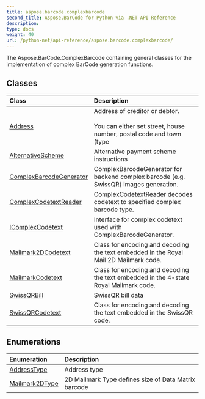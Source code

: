 ```yaml
---
title: aspose.barcode.complexbarcode
second_title: Aspose.BarCode for Python via .NET API Reference
description: 
type: docs
weight: 40
url: /python-net/api-reference/aspose.barcode.complexbarcode/
---
```



The Aspose.BarCode.ComplexBarcode containing general classes for the implementation of complex BarCode generation functions.

## Classes
| Class | Description |
| :- | :- |
|[Address](/barcode/python-net/api-reference/aspose.barcode.complexbarcode/address/)|Address of creditor or debtor.<br/>            <br/>            You can either set street, house number, postal code and town (type|
|[AlternativeScheme](/barcode/python-net/api-reference/aspose.barcode.complexbarcode/alternativescheme/)|Alternative payment scheme instructions|
|[ComplexBarcodeGenerator](/barcode/python-net/api-reference/aspose.barcode.complexbarcode/complexbarcodegenerator/)|ComplexBarcodeGenerator for backend complex barcode (e.g. SwissQR) images generation.|
|[ComplexCodetextReader](/barcode/python-net/api-reference/aspose.barcode.complexbarcode/complexcodetextreader/)|ComplexCodetextReader decodes codetext to specified complex barcode type.|
|[IComplexCodetext](/barcode/python-net/api-reference/aspose.barcode.complexbarcode/icomplexcodetext/)|Interface for complex codetext used with ComplexBarcodeGenerator.|
|[Mailmark2DCodetext](/barcode/python-net/api-reference/aspose.barcode.complexbarcode/mailmark2dcodetext/)|Class for encoding and decoding the text embedded in the Royal Mail 2D Mailmark code.|
|[MailmarkCodetext](/barcode/python-net/api-reference/aspose.barcode.complexbarcode/mailmarkcodetext/)|Class for encoding and decoding the text embedded in the 4-state Royal Mailmark code.|
|[SwissQRBill](/barcode/python-net/api-reference/aspose.barcode.complexbarcode/swissqrbill/)|SwissQR bill data|
|[SwissQRCodetext](/barcode/python-net/api-reference/aspose.barcode.complexbarcode/swissqrcodetext/)|Class for encoding and decoding the text embedded in the SwissQR code.|
## Enumerations
| Enumeration | Description |
| :- | :- |
|[AddressType](/barcode/python-net/api-reference/aspose.barcode.complexbarcode/addresstype/)|Address type|
|[Mailmark2DType](/barcode/python-net/api-reference/aspose.barcode.complexbarcode/mailmark2dtype/)|2D Mailmark Type defines size of Data Matrix barcode|
